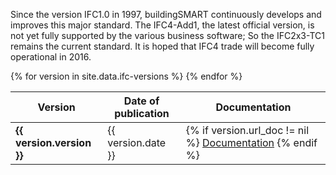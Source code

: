 ---
---

Since the version IFC1.0 in 1997, buildingSMART continuously develops and improves this major standard. The IFC4-Add1, the latest official version, is not yet fully supported by the various business software; So the IFC2x3-TC1 remains the current standard. It is hoped that IFC4 trade will become fully operational in 2016.

<div class="table-responsive">
  <table class="table table-sm table-hover">
    <thead>
      <tr>
        <th>Version</th>
        <th>Date of publication</th>
        <th>Documentation</th>
      </tr>
    </thead>
    <tbody>
      {% for version in site.data.ifc-versions %}
      <tr {% if version.actuelle == "oui" %}class="table-success"{% endif %}>
        <td><b>{{ version.version }}</b></td>
        <td>{{ version.date }}</td>
        <td>
          {% if version.url_doc != nil %}
          <a href="{{ version.url_doc }}" target="_blank">Documentation</a>
          {% endif %}
        </td>
      </tr>
      {% endfor %}
    </tbody>
  </table>
</div>
